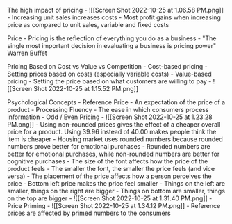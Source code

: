 The high impact of pricing
	- ![[Screen Shot 2022-10-25 at 1.06.58 PM.png]]
	- Increasing unit sales increases costs
	- Most profit gains when increasing price as compared to unit sales, variable and fixed costs

Price
	- Pricing is the reflection of everything you do as a business
	- "The single most important decision in evaluating a business is pricing power" Warren Buffet

Pricing Based on Cost vs Value vs Competition
	- Cost-based pricing
		- Setting prices based on costs (especially variable costs)
	- Value-based pricing
		- Setting the price based on what customers are willing to pay
	- ![[Screen Shot 2022-10-25 at 1.15.52 PM.png]]

Psychological Concepts
	- Reference Price
		- An expectation of the price of a product
	- Processing Fluency
		- The ease in which consumers process information
	- Odd / Even Pricing
		- ![[Screen Shot 2022-10-25 at 1.23.28 PM.png]]
		- Using non-rounded prices gives the effect of a cheaper overall price for a product. Using 39.96 instead of 40.00 makes people think the item is cheaper
		- Housing market uses rounded numbers because rounded numbers prove better for emotional purchases
		- Rounded numbers are better for emotional purchases, while non-rounded numbers are better for cognitive purchases
		- The size of the font affects how the price of the product feels
			- The smaller the font, the smaller the price feels (and vice versa)
		- The placement of the price affects how a person perceives the price
			- Bottom left price makes the price feel smaller
			- Things on the left are smaller, things on the right are bigger
			- Things on bottom are smaller, things on the top are bigger
			- ![[Screen Shot 2022-10-25 at 1.31.40 PM.png]]
	- Price Priming
		- ![[Screen Shot 2022-10-25 at 1.34.12 PM.png]]
		- Reference prices are affected by primed numbers to the consumers

